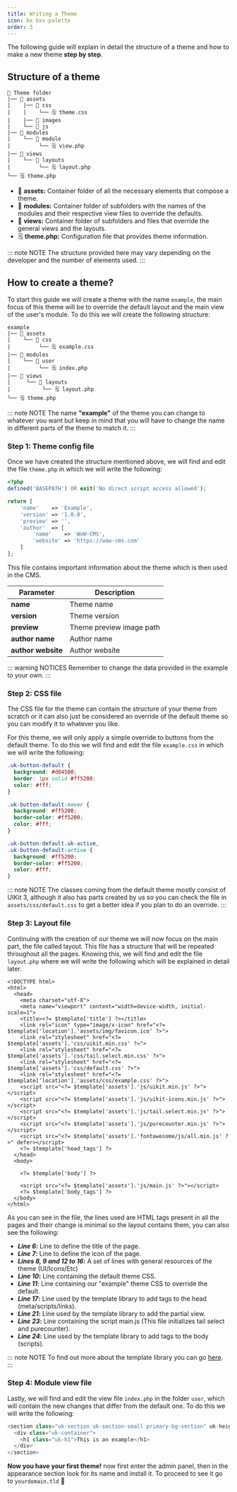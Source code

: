 ```yaml
---
title: Writing a Theme
icon: bx bxs-palette
order: 3
---
```


The following guide will explain in detail the structure of a theme and how to make a new theme **step by step**.

## Structure of a theme

```
📂 Theme folder
|── 📂 assets
|    |── 📂 css
|    |    └── 🗒️ theme.css
|    |── 📂 images
|    └── 📂 js
|── 📂 modules
|    └── 📂 module
|         └── 🗒️ view.php
|── 📂 views
|    └── 📂 layouts
|         └── 🗒️ layout.php
└── 🗒️ theme.php
```

- 📂 **assets:** Container folder of all the necessary elements that compose a theme.
- 📂 **modules:** Container folder of subfolders with the names of the modules and their respective view files to override the defaults.
- 📂 **views:** Container folder of subfolders and files that override the general views and the layouts.
- 🗒️ **theme.php:** Configuration file that provides theme information.

::: note NOTE
The structure provided here may vary depending on the developer and the number of elements used.
:::

## How to create a theme?

To start this guide we will create a theme with the name `example`, the main focus of this theme will be to override the default layout and the main view of the user's module. To do this we will create the following structure:

```
example
|── 📂 assets
|    └── 📂 css
|         └── 🗒️ example.css
|── 📂 modules
|    └── 📂 user
|         └── 🗒️ index.php
|── 📂 views
|     └── 📂 layouts
|          └── 🗒️ layout.php
└── 🗒️ theme.php
```

::: note NOTE
The name **"example"** of the theme you can change to whatever you want but keep in mind that you will have to change the name in different parts of the theme to match it.
:::

### Step 1: Theme config file

Once we have created the structure mentioned above, we will find and edit the file `theme.php` in which we will write the following:

```php
<?php
defined('BASEPATH') OR exit('No direct script access allowed');

return [
    'name'    => 'Example',
    'version' => '1.0.0',
    'preview' => '',
    'author'  => [
        'name'    => 'WoW-CMS',
        'website' => 'https://wow-cms.com'
    ]
];
```

This file contains important information about the theme which is then used in the CMS.

| Parameter | Description |
| ------- | ------- |
| **name** | Theme name |
| **version** | Theme version |
| **preview** | Theme preview image path |
| **author name** | Author name |
| **author website** | Author website |

::: warning NOTICES
Remember to change the data provided in the example to your own.
:::

### Step 2: CSS file

The CSS file for the theme can contain the structure of your theme from scratch or it can also just be considered an override of the default theme so you can modify it to whatever you like.

For this theme, we will only apply a simple override to buttons from the default theme. To do this we will find and edit the file `example.css` in which we will write the following:

```css
.uk-button-default {
  background: #d84500;
  border: 1px solid #ff5200;
  color: #fff;
}

.uk-button-default:hover {
  background: #ff5200;
  border-color: #ff5200;
  color: #fff;
}

.uk-button-default.uk-active,
.uk-button-default:active {
  background: #ff5200;
  border-color: #ff5200;
  color: #fff;
}
```

::: note NOTE
The classes coming from the default theme mostly consist of UIKit 3, although it also has parts created by us so you can check the file in `assets/css/default.css` to get a better idea if you plan to do an override.
:::

### Step 3: Layout file

Continuing with the creation of our theme we will now focus on the main part, the file called layout. This file has a structure that will be repeated throughout all the pages. Knowing this, we will find and edit the file `layout.php` where we will write the following which will be explained in detail later.

```php{6-17,21,23-24}
<!DOCTYPE html>
<html>
  <head>
    <meta charset="utf-8">
    <meta name="viewport" content="width=device-width, initial-scale=1">
    <title><?= $template['title'] ?></title>
    <link rel="icon" type="image/x-icon" href="<?= $template['location'].'assets/img/favicon.ico' ?>">
    <link rel="stylesheet" href="<?= $template['assets'].'css/uikit.min.css' ?>">
    <link rel="stylesheet" href="<?= $template['assets'].'css/tail.select.min.css' ?>">
    <link rel="stylesheet" href="<?= $template['assets'].'css/default.css' ?>">
    <link rel="stylesheet" href="<?= $template['location'].'assets/css/example.css' ?>">
    <script src="<?= $template['assets'].'js/uikit.min.js' ?>"></script>
    <script src="<?= $template['assets'].'js/uikit-icons.min.js' ?>"></script>
    <script src="<?= $template['assets'].'js/tail.select.min.js' ?>"></script>
    <script src="<?= $template['assets'].'js/purecounter.min.js' ?>"></script>
    <script src="<?= $template['assets'].'fontawesome/js/all.min.js' ?>" defer></script>
    <?= $template['head_tags'] ?>
  </head>
  <body>

    <?= $template['body'] ?>

    <script src="<?= $template['assets'].'js/main.js' ?>"></script>
    <?= $template['body_tags'] ?>
  </body>
</html>
```

As you can see in the file, the lines used are HTML tags present in all the pages and their change is minimal so the layout contains them, you can also see the following:

- **_Line 6_:** Line to define the title of the page.
- **_Line 7_:** Line to define the icon of the page.
- **_Lines 8, 9 and 12 to 16_:** A set of lines with general resources of the theme (UI/Icons/Etc)
- **_Line 10_:** Line containing the default theme CSS.
- **_Line 11_:** Line containing our "example" theme CSS to override the default.
- **_Line 17_:** Line used by the template library to add tags to the head (meta/scripts/links).
- **_Line 21_:** Line used by the template library to add the partial view.
- **_Line 23_:** Line containing the script main.js (This file initializes tail select and purecounter).
- **_Line 24_:** Line used by the template library to add tags to the body (scripts).

::: note NOTE
To find out more about the template library you can go [here](../structure/libraries/template.md).
:::

### Step 4: Module view file

Lastly, we will find and edit the view file `index.php` in the folder `user`, which will contain the new changes that differ from the default one. To do this we will write the following:

```php
<section class="uk-section uk-section-small primary-bg-section" uk-height-viewport="expand: true">
  <div class="uk-container">
    <h1 class="uk-h1">This is an example</h1>
  </div>
</section>
```

**Now you have your first theme!** now first enter the admin panel, then in the appearance section look for its name and install it. To proceed to see it go to `yourdomain.tld` :tada:

